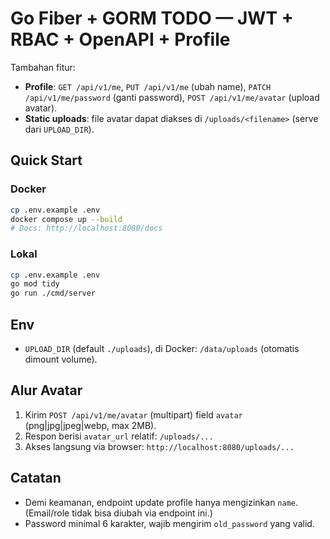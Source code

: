 # Go Fiber + GORM TODO — JWT + RBAC + OpenAPI + Profile

Tambahan fitur:
- **Profile**: `GET /api/v1/me`, `PUT /api/v1/me` (ubah name), `PATCH /api/v1/me/password` (ganti password), `POST /api/v1/me/avatar` (upload avatar).
- **Static uploads**: file avatar dapat diakses di `/uploads/<filename>` (serve dari `UPLOAD_DIR`).

## Quick Start
### Docker
```bash
cp .env.example .env
docker compose up --build
# Docs: http://localhost:8080/docs
```
### Lokal
```bash
cp .env.example .env
go mod tidy
go run ./cmd/server
```

## Env
- `UPLOAD_DIR` (default `./uploads`), di Docker: `/data/uploads` (otomatis dimount volume).

## Alur Avatar
1. Kirim `POST /api/v1/me/avatar` (multipart) field `avatar` (png|jpg|jpeg|webp, max 2MB).
2. Respon berisi `avatar_url` relatif: `/uploads/...`
3. Akses langsung via browser: `http://localhost:8080/uploads/...`

## Catatan
- Demi keamanan, endpoint update profile hanya mengizinkan `name`. (Email/role tidak bisa diubah via endpoint ini.)
- Password minimal 6 karakter, wajib mengirim `old_password` yang valid.

